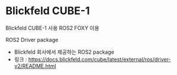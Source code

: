 
# Blickfeld CUBE-1

Blickfeld CUBE-1 사용
ROS2 FOXY 이용

ROS2 Driver package
- Blickfeld 회사에서 제공하는 ROS2 package
- 링크 : https://docs.blickfeld.com/cube/latest/external/ros/driver-v2/README.html